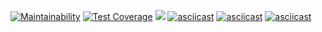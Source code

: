 [![Maintainability](https://api.codeclimate.com/v1/badges/a99a88d28ad37a79dbf6/maintainability)](https://codeclimate.com/github/codeclimate/codeclimate/maintainability)
[![Test Coverage](https://api.codeclimate.com/v1/badges/a99a88d28ad37a79dbf6/test_coverage)](https://codeclimate.com/github/codeclimate/codeclimate/test_coverage)
![](https://github.com/Dmitry-dotcom/frontend-project-lvl1/workflows/Node%20CI/badge.svg)
[![asciicast](https://asciinema.org/a/IrVU8YXi9cI0YdgA2T0uTmmi0.svg)](https://asciinema.org/a/IrVU8YXi9cI0YdgA2T0uTmmi0)
[![asciicast](https://asciinema.org/a/3jvYA7QmjaCwFdrwDr6zOPSWA.svg)](https://asciinema.org/a/3jvYA7QmjaCwFdrwDr6zOPSWA)
[![asciicast](https://asciinema.org/a/tFJozhtthI5dEGn966Uu2HzoN.svg)](https://asciinema.org/a/tFJozhtthI5dEGn966Uu2HzoN)
